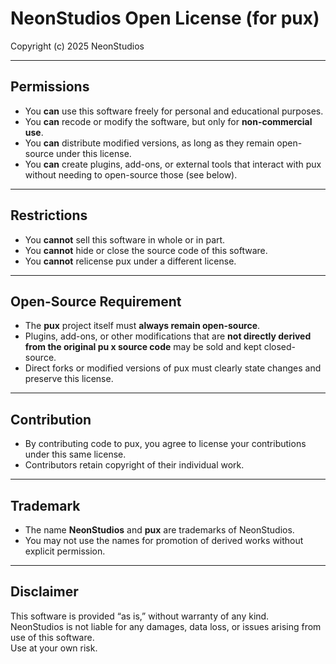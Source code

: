 # NeonStudios Open License (for pux)

Copyright (c) 2025 NeonStudios

---

## Permissions
- You **can** use this software freely for personal and educational purposes.  
- You **can** recode or modify the software, but only for **non-commercial use**.  
- You **can** distribute modified versions, as long as they remain open-source under this license.  
- You **can** create plugins, add-ons, or external tools that interact with pux without needing to open-source those (see below).  

---

## Restrictions
- You **cannot** sell this software in whole or in part.  
- You **cannot** hide or close the source code of this software.  
- You **cannot** relicense pux under a different license.  

---

## Open-Source Requirement
- The **pux** project itself must **always remain open-source**.  
- Plugins, add-ons, or other modifications that are **not directly derived from the original pu x source code** may be sold and kept closed-source.  
- Direct forks or modified versions of pux must clearly state changes and preserve this license.  

---

## Contribution
- By contributing code to pux, you agree to license your contributions under this same license.  
- Contributors retain copyright of their individual work.  

---

## Trademark
- The name **NeonStudios** and **pux** are trademarks of NeonStudios.  
- You may not use the names for promotion of derived works without explicit permission.  

---

## Disclaimer
This software is provided “as is,” without warranty of any kind.  
NeonStudios is not liable for any damages, data loss, or issues arising from use of this software.  
Use at your own risk.  

